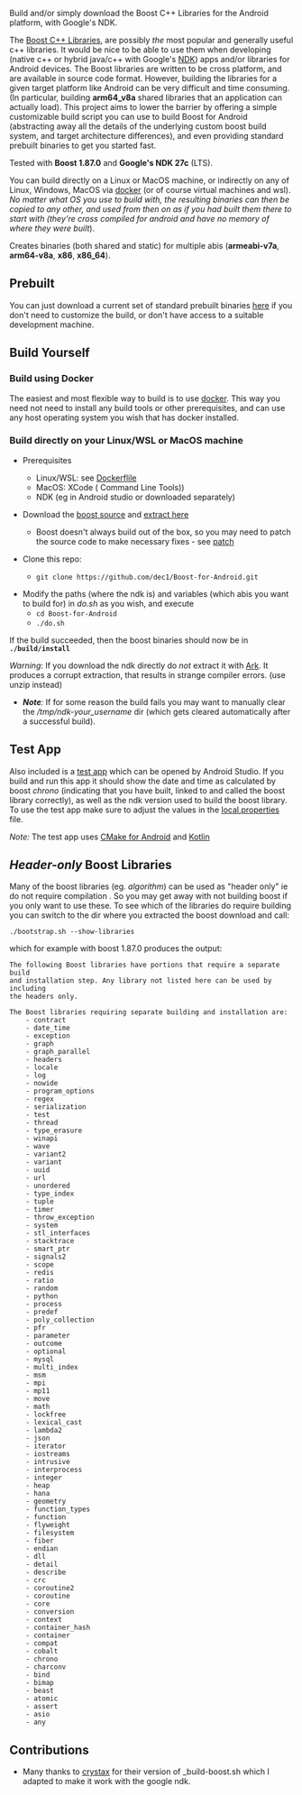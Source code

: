 
Build and/or simply download the Boost C++ Libraries for the Android platform, with Google's NDK.

The [Boost C++ Libraries](http://www.boost.org/), are possibly *the* most popular and generally useful c++ libraries. It would be nice to be able to use them when developing (native c++ or hybrid java/c++ with Google's [NDK](https://developer.android.com/ndk/)) apps and/or libraries for Android devices.
The Boost libraries are written to be cross platform, and are available in source code format. However, building the libraries for a given target platform like Android can be very difficult and time consuming. (In particular, building **arm64_v8a** shared libraries that an application can actually load). This project aims to lower the barrier by offering a simple customizable build script you can use to build Boost for Android (abstracting away all the details of the underlying custom boost build system, and target architecture differences), and even providing standard prebuilt binaries to get you started fast.

Tested with **Boost 1.87.0** and **Google's NDK 27c**  (LTS).

You can build directly on a Linux or MacOS machine, or indirectly on any of Linux, Windows, MacOS via [docker](https://www.docker.com) (or of course virtual machines and wsl). _No matter what OS you use to build with, the resulting binaries can then be copied to any other, and used from then on as if you had built them there to start with (they're cross compiled *for* android and have no memory of *where* they were built_).


Creates binaries (both shared and static) for multiple abis (**armeabi-v7a**, **arm64-v8a**, **x86**, **x86_64**).


## Prebuilt
You can just download a current set of standard prebuilt binaries [here](https://github.com/dec1/Boost-for-Android/releases) if you don't need to customize the build, or don't have access to a suitable development machine. 
<!--- [here](http://silverglint.com/boost-for-android/) --->

## Build Yourself

### Build using Docker
The easiest and most flexible way to build is to use [docker](./docker/docker_readme.md). 
This way you need not need to install any build tools or other prerequisites, and can use any host operating system you wish that has docker installed. 


### Build directly on your Linux/WSL or MacOS machine

- Prerequisites
    - Linux/WSL: see [Dockerflile](./docker/droid_base#L18) 
    - MacOS: XCode ( Command Line Tools))
    - NDK (eg in Android studio or downloaded separately)
- Download the [boost source](https://www.boost.org) and [extract here](./boost/down/readme.md) 
    - Boost doesn't always build out of the box, so you may need to patch the source code to make necessary fixes - see [patch](./boost/patch/readme.md) 



- Clone this repo:
    - `git clone https://github.com/dec1/Boost-for-Android.git`

* Modify the paths (where the ndk is) and variables (which abis you want to build for) in _do.sh_ as you wish, and execute 
    - `cd Boost-for-Android`
    -  `./do.sh`

 If the build succeeded, then the boost binaries should now be in  **`./build/install`**

_Warning_: If you download the ndk directly do *not* extract it with [Ark](https://apps.kde.org/de/ark). It produces a corrupt extraction, that results in strange compiler errors. (use unzip instead)




* *__Note__:* If for some reason the build fails you may want to manually clear the */tmp/ndk-your_username* dir (which gets cleared automatically after a successful build).



## Test App 
Also included is a [test app](./example_app/) which can be opened by Android Studio. If you build and run this app it should show the date and time as calculated by boost *chrono*  (indicating that you have built, linked to and called the boost library correctly), as well as the ndk version used to build the boost library.
To use the test app make sure to adjust the values in the [local.properties](./example_app/local.properties) file.

*Note:* The test app uses [CMake for Android](https://developer.android.com/ndk/guides/cmake) and [Kotlin](https://developer.android.com/kotlin)


## *Header-only* Boost Libraries
Many of the boost libraries (eg. *algorithm*) can be used as "header only" ie do not require compilation . So you may get away with not building boost if you only
want to use these. To see which of the libraries do require building you can switch to the dir where you extracted the boost download and call:


`./bootstrap.sh --show-libraries `


which for example with boost 1.87.0 produces the output:

```
The following Boost libraries have portions that require a separate build
and installation step. Any library not listed here can be used by including
the headers only.

The Boost libraries requiring separate building and installation are:
    - contract
    - date_time
    - exception
    - graph
    - graph_parallel
    - headers
    - locale
    - log
    - nowide
    - program_options
    - regex
    - serialization
    - test
    - thread
    - type_erasure
    - winapi
    - wave
    - variant2
    - variant
    - uuid
    - url
    - unordered
    - type_index
    - tuple
    - timer
    - throw_exception
    - system
    - stl_interfaces
    - stacktrace
    - smart_ptr
    - signals2
    - scope
    - redis
    - ratio
    - random
    - python
    - process
    - predef
    - poly_collection
    - pfr
    - parameter
    - outcome
    - optional
    - mysql
    - multi_index
    - msm
    - mpi
    - mp11
    - move
    - math
    - lockfree
    - lexical_cast
    - lambda2
    - json
    - iterator
    - iostreams
    - intrusive
    - interprocess
    - integer
    - heap
    - hana
    - geometry
    - function_types
    - function
    - flyweight
    - filesystem
    - fiber
    - endian
    - dll
    - detail
    - describe
    - crc
    - coroutine2
    - coroutine
    - core
    - conversion
    - context
    - container_hash
    - container
    - compat
    - cobalt
    - chrono
    - charconv
    - bind
    - bimap
    - beast
    - atomic
    - assert
    - asio
    - any

```


## Contributions
- Many thanks to [crystax](https://github.com/crystax/android-platform-ndk/tree/master/build/tools) for their version of _build-boost.sh which I adapted to make it work with the google ndk.

